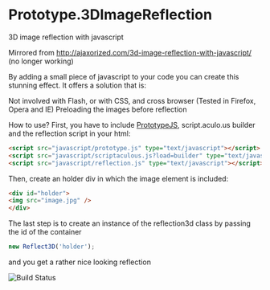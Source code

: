 Prototype.3DImageReflection
===========================

3D image reflection with javascript


Mirrored from http://ajaxorized.com/3d-image-reflection-with-javascript/ (no longer working)


 By adding a small piece of javascript to your code you can create this stunning effect. It offers a solution that is:

Not involved with Flash, or
with CSS, and
cross browser (Tested in Firefox, Opera and IE)
Preloading the images before reflection


How to use?
First, you have to include [PrototypeJS](http://prototypejs.org/download), script.aculo.us builder and the reflection script in your html:

 ```html
<script src="javascript/prototype.js" type="text/javascript"></script>
<script src="javascript/scriptaculous.js?load=builder" type="text/javascript"></script>
<script src="javascript/reflection.js" type="text/javascript"></script>
```
 
Then, create an holder div in which the image element is included:

 ```html
<div id="holder">
<img src="image.jpg" />
</div>
```
 
The last step is to create an instance of the reflection3d class by passing the id of the container

 
```javascript
new Reflect3D('holder');
```

and you get a rather nice looking reflection

![Build Status](https://secure.travis-ci.org/twitter/bootstrap.png)